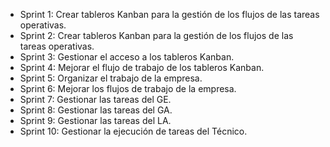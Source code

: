 - Sprint 1: Crear tableros Kanban para la gestión de los flujos de las tareas operativas.
- Sprint 2: Crear tableros Kanban para la gestión de los flujos de las tareas operativas.
- Sprint 3: Gestionar el acceso a los tableros Kanban.
- Sprint 4: Mejorar el flujo de trabajo de los tableros Kanban.
- Sprint 5: Organizar el trabajo de la empresa. 
- Sprint 6: Mejorar los flujos de trabajo de la empresa.
- Sprint 7: Gestionar las tareas del GE. 
- Sprint 8: Gestionar las tareas del GA. 
- Sprint 9: Gestionar las tareas del LA. 
- Sprint 10: Gestionar la ejecución de tareas del Técnico. 
